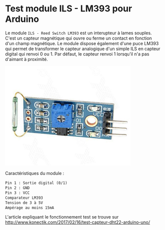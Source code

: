Test module ILS - LM393 pour Arduino
=====================================

Le module  `ILS - Reed Switch LM393` est un interupteur à lames souples. C'est un capteur magnétique qui ouvre ou ferme un contact en fonction d'un champ magnétique.
Le module dispose également d'une puce LM393 qui permet de transformer le capteur analogique d'un simple ILS en capteur digital qui renvoi 0 ou 1.
Par défaut, le capteur renvoi 1 lorsqu'il n'a pas d'aimant à proximité.

![Module ILS](Reed_Switch_LM393.jpg)


Caractéristiques du module :

    Pin 1 : Sortie digital (0/1)  
    Pin 2 : GND  
    Pin 3 : VCC  
    Comparateur LM393  
    Tension de 3 à 5V  
    Ampérage au moins 15mA  


L'article expliquant le fonctionnement test se trouve sur <http://www.konectik.com/2017/02/16/test-capteur-dht22-arduino-uno/>